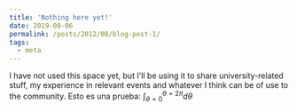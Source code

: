 ```yaml
---
title: 'Nothing here yet!'
date: 2019-08-06
permalink: /posts/2012/08/blog-post-1/
tags:
  - meta
---
```


I have not used this space yet, but I'll be using it to share university-related stuff, my experience in relevant events and whatever I think can be of use to the community. Esto es una prueba: $\int_{\theta=0}^{\theta=2\pi}d\theta$
